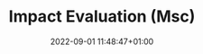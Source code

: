 ---
categories: []
date: 2022-09-01 11:48:47+01:00
draft: false
#image:
 # caption: Constrained Optimisation
 # focal_point: Left
summary: Lecturer Prof. Alejandra Ramos
tags:
- teaching
title: Impact Evaluation (Msc)
---